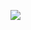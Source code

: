 <a href="https://discord.gg/AYyTzxwkvB"><img src="https://invidget.switchblade.xyz/AYyTzxwkvB"></img></a>
